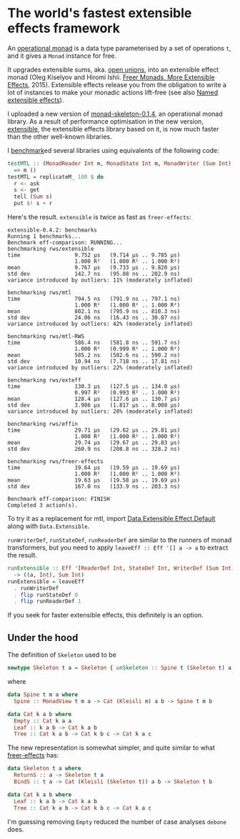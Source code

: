# The world's fastest extensible effects framework

An [operational monad](http://apfelmus.nfshost.com/articles/operational-monad.html) is a data type parameterised by a set of operations `t`, and it gives a `Monad` instance for free.

It upgrades extensible sums, aka. [open unions](http://okmij.org/ftp/Haskell/extensible/index.html#open-union), into an extensible effect monad (Oleg Kiselyov and Hiromi Ishii. [Freer Monads, More Extensible Effects](http://okmij.org/ftp/Haskell/extensible/more.pdf), 2015).
Extensible effects release you from the obligation to write a lot of instances to make your monadic actions lift-free (see also [Named extensible effects](https://www.schoolofhaskell.com/user/fumieval/extensible/named-extensible-effects)).

I uploaded a new version of [monad-skeleton-0.1.4](http://hackage.haskell.org/package/monad-skeleton-0.1.4), an operational monad library. As a result of performance optimisation in the new version,
[extensible](https://hackage.haskell.org/package/extensible), the extensible effects library based on it, is now much faster than the other well-known libraries.

I [benchmark](https://github.com/fumieval/extensible/blob/3d9030397ab39ec539b30ffd73804784386b94bb/benchmarks/eff-comparison.hs)ed several libraries using equivalents of the following code:

```haskell
testMTL :: (MonadReader Int m, MonadState Int m, MonadWriter (Sum Int) m)
  => m ()
testMTL = replicateM_ 100 $ do
  r <- ask
  s <- get
  tell (Sum s)
  put $! s + r
```

Here's the result. `extensible` is twice as fast as `freer-effects`:

```
extensible-0.4.2: benchmarks
Running 1 benchmarks...
Benchmark eff-comparison: RUNNING...
benchmarking rws/extensible
time                 9.752 μs   (9.714 μs .. 9.785 μs)
                     1.000 R²   (1.000 R² .. 1.000 R²)
mean                 9.767 μs   (9.733 μs .. 9.820 μs)
std dev              142.7 ns   (95.88 ns .. 202.9 ns)
variance introduced by outliers: 11% (moderately inflated)
             
benchmarking rws/mtl
time                 794.5 ns   (791.9 ns .. 797.1 ns)
                     1.000 R²   (1.000 R² .. 1.000 R²)
mean                 802.1 ns   (795.9 ns .. 810.3 ns)
std dev              24.06 ns   (16.43 ns .. 30.87 ns)
variance introduced by outliers: 42% (moderately inflated)
             
benchmarking rws/mtl-RWS
time                 586.4 ns   (581.8 ns .. 591.7 ns)
                     1.000 R²   (0.999 R² .. 1.000 R²)
mean                 585.2 ns   (582.6 ns .. 590.2 ns)
std dev              10.94 ns   (7.718 ns .. 17.81 ns)
variance introduced by outliers: 22% (moderately inflated)
             
benchmarking rws/exteff
time                 130.3 μs   (127.5 μs .. 134.0 μs)
                     0.997 R²   (0.993 R² .. 1.000 R²)
mean                 128.4 μs   (127.6 μs .. 130.7 μs)
std dev              3.986 μs   (1.817 μs .. 8.008 μs)
variance introduced by outliers: 28% (moderately inflated)
             
benchmarking rws/effin
time                 29.71 μs   (29.62 μs .. 29.81 μs)
                     1.000 R²   (1.000 R² .. 1.000 R²)
mean                 29.74 μs   (29.67 μs .. 29.83 μs)
std dev              260.9 ns   (208.8 ns .. 328.2 ns)
             
benchmarking rws/freer-effects
time                 19.64 μs   (19.59 μs .. 19.69 μs)
                     1.000 R²   (1.000 R² .. 1.000 R²)
mean                 19.63 μs   (19.58 μs .. 19.69 μs)
std dev              167.0 ns   (133.9 ns .. 203.3 ns)
             
Benchmark eff-comparison: FINISH
Completed 3 action(s).
```

To try it as a replacement for mtl, import [Data.Extensible.Effect.Default](http://hackage.haskell.org/package/extensible-0.4.2/docs/Data-Extensible-Effect-Default.html) along with `Data.Extensible`.

`runWriterDef`, `runStateDef`, `runReaderDef` are similar to the runners of monad transformers, but you need to apply `leaveEff :: Eff '[] a -> a` to extract the result.

```haskell
runExtensible :: Eff '[ReaderDef Int, StateDef Int, WriterDef (Sum Int)] a
  -> ((a, Int), Sum Int)
runExtensible = leaveEff
  . runWriterDef
  . flip runStateDef 0
  . flip runReaderDef 1
```

If you seek for faster extensible effects, this definitely is an option.

Under the hood
----

The definition of `Skeleton` used to be

```haskell
newtype Skeleton t a = Skeleton { unSkeleton :: Spine t (Skeleton t) a }
```

where

```haskell
data Spine t m a where
  Spine :: MonadView t m a -> Cat (Kleisli m) a b -> Spine t m b

data Cat k a b where
  Empty :: Cat k a a
  Leaf :: k a b -> Cat k a b
  Tree :: Cat k a b -> Cat k b c -> Cat k a c
```

The new representation is somewhat simpler, and quite similar to what [freer-effects](http://hackage.haskell.org/package/freer-effects-0.3.0.1/docs/src/Control-Monad-Freer-Internal.html#Eff) has:

```haskell
data Skeleton t a where
  ReturnS :: a -> Skeleton t a
  BindS :: t a -> Cat (Kleisli (Skeleton t)) a b -> Skeleton t b

data Cat k a b where
  Leaf :: k a b -> Cat k a b
  Tree :: Cat k a b -> Cat k b c -> Cat k a c
```

I'm guessing removing `Empty` reduced the number of case analyses `debone` does.